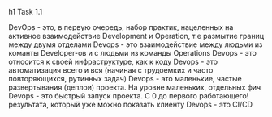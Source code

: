 h1 Task 1.1

DevOps - это, в первую очередь, набор практик, нацеленных на активное взаимодействие Development и Operation, т.е размытие границ между двумя отделами
Devops - это  взаимодействие между людьми из команты Developer-ов и с людьми из команды Operations
Devops - это относится к своей инфраструктуре, как к коду
Devops - это автоматизация всего и вся (начиная с трудоемких и часто повторяющихся, рутинных задач)
Devops - это маленькие, частые развертывания (деплои) проекта. На уровне маленьких, отдельных фич
Devops - это быстрый запуск проекта. С 0 до первого работающего! результата, который уже можно показать клиенту
Devops - это CI/CD
